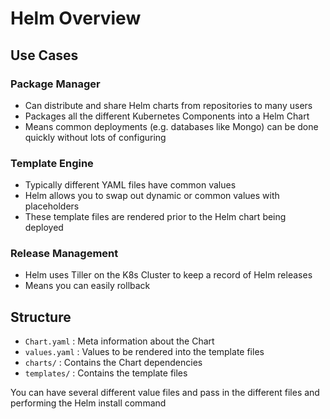 # Helm Overview

## Use Cases

### Package Manager

- Can distribute and share Helm charts from repositories to many users
- Packages all the different Kubernetes Components into a Helm Chart
- Means common deployments (e.g. databases like Mongo) can be done quickly without lots of configuring

### Template Engine

- Typically different YAML files have common values
- Helm allows you to swap out dynamic or common values with placeholders
- These template files are rendered prior to the Helm chart being deployed

### Release Management

- Helm uses Tiller on the K8s Cluster to keep a record of Helm releases
- Means you can easily rollback

## Structure

- `Chart.yaml` : Meta information about the Chart
- `values.yaml` : Values to be rendered into the template files
- `charts/` : Contains the Chart dependencies
- `templates/` : Contains the template files

You can have several different value files and pass in the different files and performing the Helm install command
